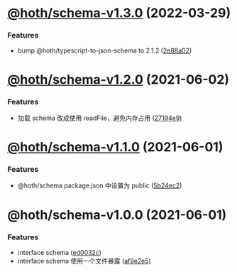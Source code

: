 # [@hoth/schema-v1.3.0](https://github.com/searchfe/hoth/compare/@hoth/schema-v1.2.0...@hoth/schema-v1.3.0) (2022-03-29)

### Features

-   bump @hoth/typescript-to-json-schema to 2.1.2 ([2e88a02](https://github.com/searchfe/hoth/commit/2e88a0275ec71588a4a3a7420394cce3c89eafca))

# [@hoth/schema-v1.2.0](https://github.com/searchfe/hoth/compare/@hoth/schema-v1.1.0...@hoth/schema-v1.2.0) (2021-06-02)

### Features

-   加载 schema 改成使用 readFile，避免内存占用 ([27194e9](https://github.com/searchfe/hoth/commit/27194e9eae0d2cc94fa3fc03fe657b582f8c0751))

# [@hoth/schema-v1.1.0](https://github.com/searchfe/hoth/compare/@hoth/schema-v1.0.0...@hoth/schema-v1.1.0) (2021-06-01)

### Features

-   @hoth/schema package.json 中设置为 public ([5b24ec2](https://github.com/searchfe/hoth/commit/5b24ec2fed8642e493eb930c112d5cffbc2ce6b1))

# @hoth/schema-v1.0.0 (2021-06-01)

### Features

-   interface schema ([ed0032c](https://github.com/searchfe/hoth/commit/ed0032c648b51f30a55fee107e9d98a6fddc4fbc))
-   interface schema 使用一个文件暴露 ([af9e2e5](https://github.com/searchfe/hoth/commit/af9e2e52cac13b91673bdccf41c37d367b177524))

